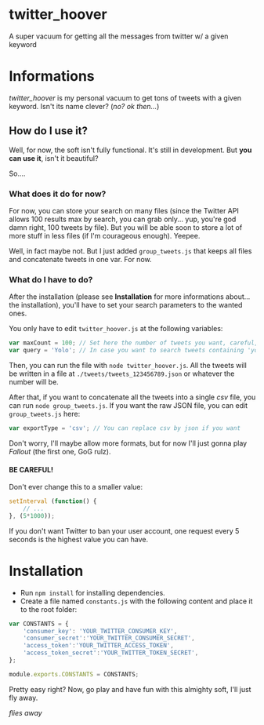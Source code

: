 # twitter_hoover
A super vacuum for getting all the messages from twitter w/ a given keyword

# Informations
*twitter_hoover* is my personal vacuum to get tons of tweets with a given keyword. Isn't its name clever? (*no? ok then...*)

## How do I use it?
Well, for now, the soft isn't fully functional. It's still in development. But **you can use it**, isn't it beautiful?

So....

### What does it do for now?
For now, you can store your search on many files (since the Twitter API allows 100 results max by search, you can grab only... yup, you're god damn right, 100 tweets by file). But you will be able soon to store a lot of more stuff in less files (if I'm courageous enough). Yeepee.

Well, in fact maybe not. But I just added `group_tweets.js` that keeps all files and concatenate tweets in one var. For now.

### What do I have to do?
After the installation (please see **Installation** for more informations about... the installation), you'll have to set your search parameters to the wanted ones.

You only have to edit `twitter_hoover.js` at the following variables:

```javascript
var maxCount = 100; // Set here the number of tweets you want, careful, max value allowed by Twitter API is 100
var query = 'Yolo'; // In case you want to search tweets containing 'yolo', everybody wants to do this, don't lie to yourself
```

Then, you can run the file with `node twitter_hoover.js`. All the tweets will be written in a file at `./tweets/tweets_123456789.json` or whatever the number will be.

After that, if you want to concatenate all the tweets into a single *csv* file, you can run `node group_tweets.js`. If you want the raw JSON file, you can edit `group_tweets.js` here:

```javascript
var exportType = 'csv'; // You can replace csv by json if you want
```

Don't worry, I'll maybe allow more formats, but for now I'll just gonna play *Fallout* (the first one, GoG rulz).

#### BE CAREFUL!
Don't ever change this to a smaller value:
```javascript
setInterval (function() {
    // ...
}, (5*1000));
```
If you don't want Twitter to ban your user account, one request every 5 seconds is the highest value you can have.

# Installation

- Run `npm install` for installing dependencies.
- Create a file named `constants.js` with the following content and place it to the root folder:

```javascript
var CONSTANTS = {
    'consumer_key': 'YOUR_TWITTER_CONSUMER_KEY',
    'consumer_secret':'YOUR_TWITTER_CONSUMER_SECRET',
    'access_token':'YOUR_TWITTER_ACCESS_TOKEN',
    'access_token_secret':'YOUR_TWITTER_TOKEN_SECRET',
};

module.exports.CONSTANTS = CONSTANTS;
```
Pretty easy right? Now, go play and have fun with this almighty soft, I'll just fly away.

*flies away*
